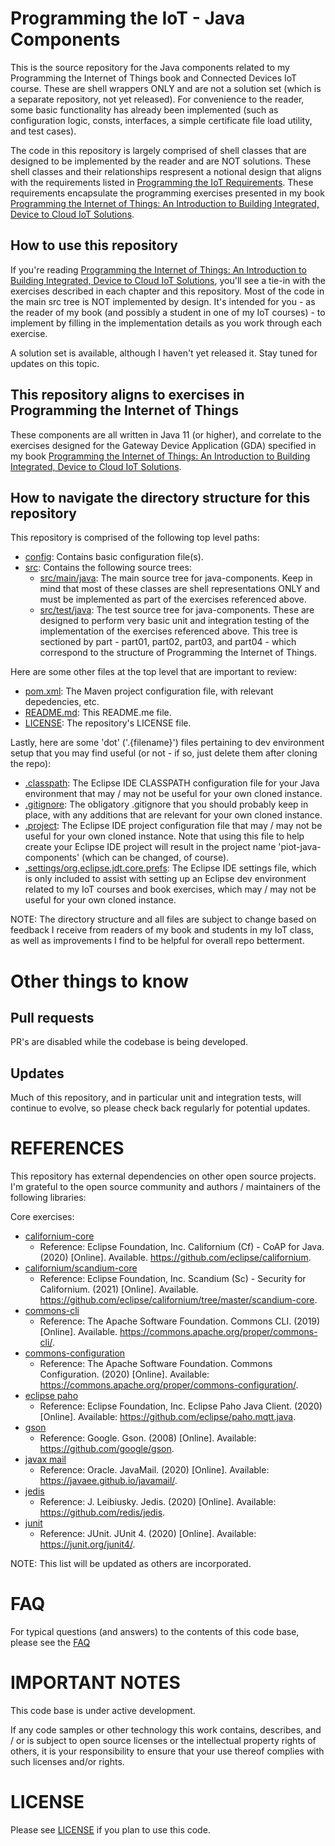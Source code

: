# Programming the IoT - Java Components
This is the source repository for the Java components related to my Programming the Internet of Things book and Connected Devices IoT course. These are shell wrappers ONLY and are not a solution set (which is a separate repository, not yet released). For convenience to the reader, some basic functionality has already been implemented (such as configuration logic, consts, interfaces, a simple certificate file load utility, and test cases).

The code in this repository is largely comprised of shell classes that are designed to be implemented by the reader and are NOT solutions. These shell classes and their relationships respresent a notional design that aligns with the requirements listed in [Programming the IoT Requirements](https://github.com/orgs/programming-the-iot/projects/1). These requirements encapsulate the programming exercises presented in my book [Programming the Internet of Things: An Introduction to Building Integrated, Device to Cloud IoT Solutions](https://learning.oreilly.com/library/view/programming-the-internet/9781492081401).

## How to use this repository
If you're reading [Programming the Internet of Things: An Introduction to Building Integrated, Device to Cloud IoT Solutions](https://learning.oreilly.com/library/view/programming-the-internet/9781492081401), you'll see a tie-in with the exercises described in each chapter and this repository. Most of the code in the main src tree is NOT implemented by design. It's intended for you - as the reader of my book (and possibly a student in one of my IoT courses) - to implement by filling in the implementation details as you work through each exercise.

A solution set is available, although I haven't yet released it. Stay tuned for updates on this topic.

## This repository aligns to exercises in Programming the Internet of Things
These components are all written in Java 11 (or higher), and correlate to the exercises designed for the Gateway Device Application (GDA) specified in my book [Programming the Internet of Things: An Introduction to Building Integrated, Device to Cloud IoT Solutions](https://learning.oreilly.com/library/view/programming-the-internet/9781492081401).

## How to navigate the directory structure for this repository
This repository is comprised of the following top level paths:
- [config](https://github.com/programming-the-iot/java-components/tree/default/config): Contains basic configuration file(s).
- [src](https://github.com/programming-the-iot/java-components/tree/default/src): Contains the following source trees:
  - [src/main/java](https://github.com/programming-the-iot/java-components/tree/default/src/main/java): The main source tree for java-components. Keep in mind that most of these classes are shell representations ONLY and must be implemented as part of the exercises referenced above.
  - [src/test/java](https://github.com/programming-the-iot/java-components/tree/default/src/test/java): The test source tree for java-components. These are designed to perform very basic unit and integration testing of the implementation of the exercises referenced above. This tree is sectioned by part - part01, part02, part03, and part04 - which correspond to the structure of Programming the Internet of Things.

Here are some other files at the top level that are important to review:
- [pom.xml](https://github.com/programming-the-iot/java-components/blob/default/pom.xml): The Maven project configuration file, with relevant depedencies, etc.
- [README.md](https://github.com/programming-the-iot/java-components/blob/default/README.md): This README.me file.
- [LICENSE](https://github.com/programming-the-iot/java-components/blob/default/LICENSE): The repository's LICENSE file.

Lastly, here are some 'dot' ('.{filename}') files pertaining to dev environment setup that you may find useful (or not - if so, just delete them after cloning the repo):
- [.classpath](https://github.com/programming-the-iot/java-components/blob/default/.classpath): The Eclipse IDE CLASSPATH configuration file for your Java environment that may / may not be useful for your own cloned instance.
- [.gitignore](https://github.com/programming-the-iot/java-components/blob/default/.gitignore): The obligatory .gitignore that you should probably keep in place, with any additions that are relevant for your own cloned instance.
- [.project](https://github.com/programming-the-iot/java-components/blob/default/.project): The Eclipse IDE project configuration file that may / may not be useful for your own cloned instance. Note that using this file to help create your Eclipse IDE project will result in the project name 'piot-java-components' (which can be changed, of course).
- [.settings/org.eclipse.jdt.core.prefs](https://github.com/programming-the-iot/java-components/blob/default/.settings/org.eclipse.jdt.core.prefs): The Eclipse IDE settings file, which is only included to assist with setting up an Eclipse dev environment related to my IoT courses and book exercises, which may / may not be useful for your own cloned instance.

NOTE: The directory structure and all files are subject to change based on feedback I receive from readers of my book and students in my IoT class, as well as improvements I find to be helpful for overall repo betterment.

# Other things to know

## Pull requests
PR's are disabled while the codebase is being developed.

## Updates
Much of this repository, and in particular unit and integration tests, will continue to evolve, so please check back regularly for potential updates.

# REFERENCES
This repository has external dependencies on other open source projects. I'm grateful to the open source community and authors / maintainers of the following libraries:

Core exercises:

- [californium-core](https://github.com/eclipse/californium)
  - Reference: Eclipse Foundation, Inc. Californium (Cf) - CoAP for Java. (2020) [Online]. Available. https://github.com/eclipse/californium.
- [californium/scandium-core](https://github.com/eclipse/californium/tree/master/scandium-core)
  - Reference: Eclipse Foundation, Inc. Scandium (Sc) - Security for Californium. (2021) [Online]. Available. https://github.com/eclipse/californium/tree/master/scandium-core.
- [commons-cli](https://commons.apache.org/proper/commons-cli/)
  - Reference: The Apache Software Foundation. Commons CLI. (2019) [Online]. Available. https://commons.apache.org/proper/commons-cli/.
- [commons-configuration](commons.apache.org/proper/commons-configuration/)
  - Reference: The Apache Software Foundation. Commons Configuration. (2020) [Online]. Available: https://commons.apache.org/proper/commons-configuration/.
- [eclipse paho](https://www.eclipse.org/paho/)
  - Reference: Eclipse Foundation, Inc. Eclipse Paho Java Client. (2020) [Online]. Available: https://github.com/eclipse/paho.mqtt.java.
- [gson](https://github.com/google/gson)
  - Reference: Google. Gson. (2008) [Online]. Available: https://github.com/google/gson.
- [javax mail](https://javaee.github.io/javamail/)
  - Reference: Oracle. JavaMail. (2020) [Online]. Available: https://javaee.github.io/javamail/.
- [jedis](https://github.com/redis/jedis)
  - Reference: J. Leibiusky. Jedis. (2020) [Online]. Available: https://github.com/redis/jedis.
- [junit](https://github.com/junit-team/junit4/)
  - Reference: JUnit. JUnit 4. (2020) [Online]. Available: https://junit.org/junit4/.

NOTE: This list will be updated as others are incorporated.

# FAQ
For typical questions (and answers) to the contents of this code base, please see the [FAQ](https://github.com/programming-the-iot/java-components/blob/default/FAQ.md)

# IMPORTANT NOTES
This code base is under active development.

If  any  code  samples  or  other  technology  this  work  contains, describes, and / or is  subject  to  open  source licenses  or  the  intellectual  property  rights  of  others,  it  is  your  responsibility  to  ensure  that  your  use thereof complies with such licenses and/or rights.

# LICENSE
Please see [LICENSE](https://github.com/programming-the-iot/java-components/blob/default/LICENSE) if you plan to use this code.
